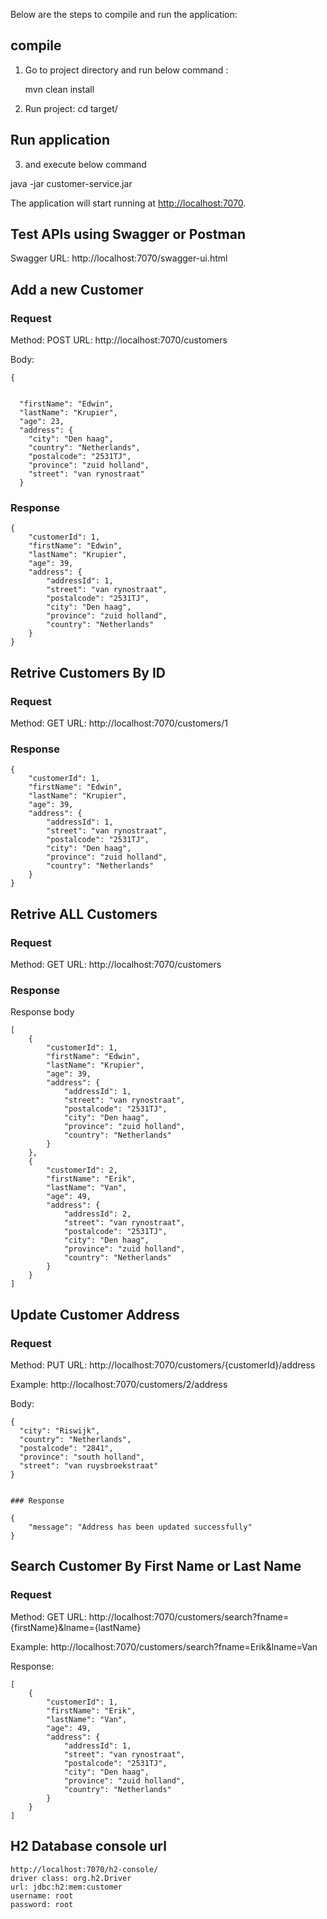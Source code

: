 Below are the steps to compile and run the application:

compile
--------
1. Go to project directory and run below command : 
	
	mvn clean install

2. Run project:
	cd target/

Run application
---------------
3. and execute below command 
 
 java -jar customer-service.jar
 
The application will start running at <http://localhost:7070>.

Test APIs using Swagger or Postman
-----------------------------------
Swagger URL: http://localhost:7070/swagger-ui.html


## Add a new Customer <br/>

### Request
Method: POST
URL: http://localhost:7070/customers

Body:
 
```
{
 

  "firstName": "Edwin",
  "lastName": "Krupier",
  "age": 23,
  "address": {
    "city": "Den haag",
    "country": "Netherlands",
    "postalcode": "2531TJ",
    "province": "zuid holland",
    "street": "van rynostraat"
  }
```


### Response
```
{
    "customerId": 1,
    "firstName": "Edwin",
    "lastName": "Krupier",
    "age": 39,
    "address": {
        "addressId": 1,
        "street": "van rynostraat",
        "postalcode": "2531TJ",
        "city": "Den haag",
        "province": "zuid holland",
        "country": "Netherlands"
    }
}
```

## Retrive Customers By ID <br/>

### Request
Method: GET
URL: http://localhost:7070/customers/1


### Response
```
{
    "customerId": 1,
    "firstName": "Edwin",
    "lastName": "Krupier",
    "age": 39,
    "address": {
        "addressId": 1,
        "street": "van rynostraat",
        "postalcode": "2531TJ",
        "city": "Den haag",
        "province": "zuid holland",
        "country": "Netherlands"
    }
}
```

## Retrive ALL Customers <br/>

### Request
Method: GET
URL: http://localhost:7070/customers


### Response
	
Response body

```
[
    {
        "customerId": 1,
        "firstName": "Edwin",
        "lastName": "Krupier",
        "age": 39,
        "address": {
            "addressId": 1,
            "street": "van rynostraat",
            "postalcode": "2531TJ",
            "city": "Den haag",
            "province": "zuid holland",
            "country": "Netherlands"
        }
    },
    {
        "customerId": 2,
        "firstName": "Erik",
        "lastName": "Van",
        "age": 49,
        "address": {
            "addressId": 2,
            "street": "van rynostraat",
            "postalcode": "2531TJ",
            "city": "Den haag",
            "province": "zuid holland",
            "country": "Netherlands"
        }
    }
]
```

## Update Customer Address <br/>

### Request
Method: PUT
URL: http://localhost:7070/customers/{customerId}/address

Example:  http://localhost:7070/customers/2/address

Body: 

```
{
  "city": "Riswijk",
  "country": "Netherlands",
  "postalcode": "2841",
  "province": "south holland",
  "street": "van ruysbroekstraat"
}


### Response

{
    "message": "Address has been updated successfully"
}
```

## Search Customer By First Name or Last Name <br/>

### Request
Method: GET
URL: http://localhost:7070/customers/search?fname={firstName}&lname={lastName}

Example:  http://localhost:7070/customers/search?fname=Erik&lname=Van

Response:

```
[
    {
        "customerId": 1,
        "firstName": "Erik",
        "lastName": "Van",
        "age": 49,
        "address": {
            "addressId": 1,
            "street": "van rynostraat",
            "postalcode": "2531TJ",
            "city": "Den haag",
            "province": "zuid holland",
            "country": "Netherlands"
        }
    }
]
```


## H2 Database console url 
    http://localhost:7070/h2-console/
    driver class: org.h2.Driver
    url: jdbc:h2:mem:customer
    username: root
    password: root
